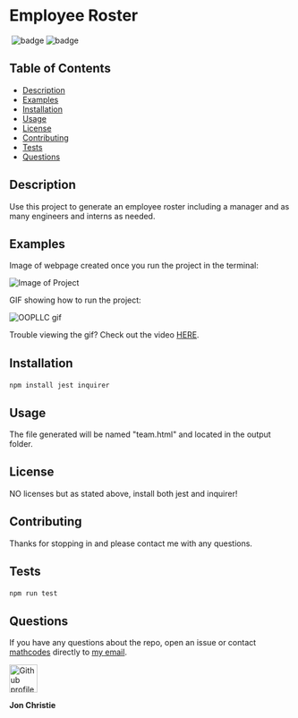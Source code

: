 
# Employee Roster
​
![badge](https://img.shields.io/badge/Dependency-Jest-blue) ![badge](https://img.shields.io/badge/Dependency-Inquirer-orange)
​
## Table of Contents
- [Description](#description)
- [Examples](#examples)
- [Installation](#installation)
- [Usage](#usage)
- [License](#license)
- [Contributing](#contributing)
- [Tests](#tests)
- [Questions](#questions)

## Description
Use this project to generate an employee roster including a manager and as many engineers and interns as needed.
​
## Examples
Image of webpage created once you run the project in the terminal:

![Image of Project](https://github.com/mathcodes/OOP-LLC/blob/master/Develop/Assets/OOPLLC.png)

GIF showing how to run the project:

![OOPLLC gif](https://github.com/mathcodes/OOP-LLC/blob/master/Develop/Assets/OOPLLClg.gif)

Trouble viewing the gif? Check out the video [HERE](https://www.youtube.com/watch_popup?v=1gb0uLXVMhA&vq=hd1080).
 
## Installation
``` npm install jest inquirer ``` 
​
## Usage
The file generated will be named "team.html" and located in the output folder. 
​
## License
NO licenses but as stated above, install both jest and inquirer!
​
## Contributing
Thanks for stopping in and please contact me with any questions.
​
## Tests
``` npm run test ```
​
## Questions
If you have any questions about the repo, open an issue or contact [mathcodes](https://github.com/mathcodes) directly to <a href="mailto:jonpchristie@gmail.com">my email</a>.

<img src ="https://avatars0.githubusercontent.com/u/17928947?v=4" alt="Github profile image" width="50px" height="50px" />

__Jon Christie__ 
